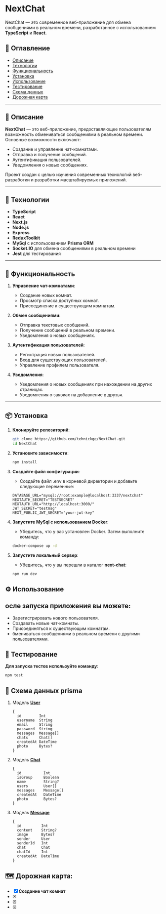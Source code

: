 # NextChat

NextChat — это современное веб-приложение для обмена сообщениями в реальном времени, разработанное с использованием **TypeScript** и **React**.

## 📖 Оглавление

- [Описание](#-описание)
- [Технологии](#-технологии)
- [Функциональность](#-функциональность)
- [Установка](#-установка)
- [Использование](#-использование)
- [Тестирование](#-тестирование)
- [Схема данных](#-схема-данных)
- [Дорожная карта](#-дорожная-карта)

---

## 📝 Описание

**NextChat** — это веб-приложение, предоставляющее пользователям возможность обмениваться сообщениями в реальном времени. Основные возможности включают:

- Создание и управление чат-комнатами.
- Отправка и получение сообщений.
- Аутентификация пользователей.
- Уведомления о новых сообщениях.

Проект создан с целью изучения современных технологий веб-разработки и разработки масштабируемых приложений.

---

## 🚀 Технологии

- **TypeScript**
- **React**
- **Next.js**
- **Node.js**
- **Express**
- **ReduxToolkit**
- **MySql** с использованием **Prisma ORM**
- **Socket.IO** для обмена сообщениями в реальном времени
- **Jest** для тестирования

---

## 🔧 Функциональность

1. **Управление чат-комнатами**:
   - Создание новых комнат.
   - Просмотр списка доступных комнат.
   - Присоединение к существующим комнатам.

2. **Обмен сообщениями**:
   - Отправка текстовых сообщений.
   - Получение сообщений в реальном времени.
   - Уведомления о новых сообщениях.

3. **Аутентификация пользователей**:
   - Регистрация новых пользователей.
   - Вход для существующих пользователей.
   - Управление профилем пользователя.

4. **Уведомления**:
   - Уведомления о новых сообщениях при нахождении на других страницах.
   - Уведомления о заявках на добавление в друзья.

---

## 📦 Установка

1. **Клонируйте репозиторий**:

   ```bash
   git clone https://github.com/tehnickge/NextChat.git
   cd NextChat
2. **Установите зависимости**:
   ```bash
   npm install
   ```
3. **Создайте файл конфигурации**:
    - Создайте файл .env в корневой директории и добавьте следующие переменные:
   ```env
   DATABASE_URL="mysql://root:example@localhost:3337/nextchat"
   NEXTAUTH_SECRET="TESTSECRET"
   NEXTAUTH_URL="http://localhost:3000/"
   JWT_SECRET="testmsg"
   NEXT_PUBLIC_JWT_SECRET="your-jwt-key"
   ```
4. **Запустите MySql с использованием Docker**:
   - Убедитесь, что у вас установлен Docker. Затем выполните команду:
   ```bash
   docker-compose up -d
   ```
5. **Запустите локальный сервер**:
      - Убедитесь, что у вы перешли в каталог **next-chat**:
   ```bash
   npm run dev
   ```
## ⚙ Использование
**осле запуска приложения вы можете**:
---
- Зарегистрировать нового пользователя.
- Создавать новые чат-комнаты.
- Присоединяться к существующим комнатам.
- бмениваться сообщениями в реальном времени с другими пользователями.
## 🧪 Тестирование
**Для запуска тестов используйте команду**:
   ```bash
   npm test
   ```
## 📂 Схема данных prisma
1. Модель **<u>User</u>**
   ```prisma
   {
     id        Int     
     username  String   
     email     String   
     password  String
     messages  Message[] 
     chats     Chat[]
     createdAt DateTime 
     photo     Bytes?
   }
   ```


2. Модель **<u>Chat</u>**
   ```prisma 
   {
     id          Int       
     isGroup     Boolean    
     name        String?   
     users       User[]     
     messages    Message[] 
     createdAt   DateTime  
     photo       Bytes?
   }
   ```
3. Модель **<u>Message</u>**
   ```prisma 
   {
     id         Int       
     content    String?   
     image      Bytes?    
     sender     User      
     senderId   Int
     chat       Chat      
     chatId     Int
     createdAt  DateTime  
   }
   ```
## 🗺️ Дорожная карта: 
- [x] **Создание чат комнат**
- [x]
- [x]
- [x]
   
